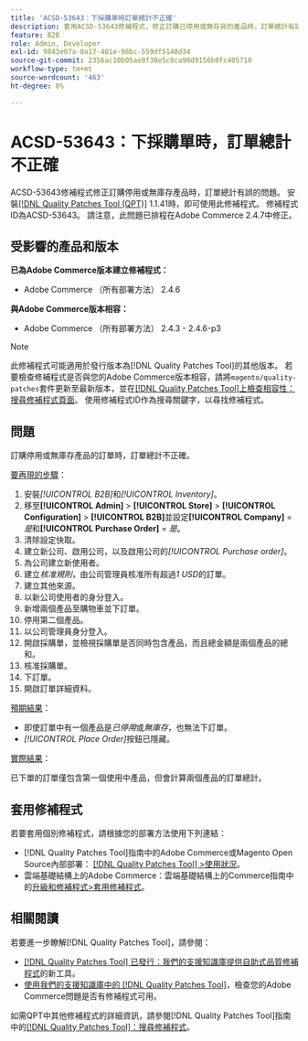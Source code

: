```yaml
---
title: 'ACSD-53643：下採購單時訂單總計不正確'
description: 套用ACSD-53643修補程式，修正訂購已停用或無存貨的產品時，訂單總計有誤的Adobe Commerce問題。
feature: B2B
role: Admin, Developer
exl-id: 9843e07a-8a17-401e-98bc-559df5148d34
source-git-commit: 2356ac10b05ae9f38e5c0ca90d9156b0fc405718
workflow-type: tm+mt
source-wordcount: '463'
ht-degree: 0%

---
```


# ACSD-53643：下採購單時，訂單總計不正確

ACSD-53643修補程式修正訂購停用或無庫存產品時，訂單總計有誤的問題。 安裝[[!DNL Quality Patches Tool (QPT)]](/help/announcements/adobe-commerce-announcements/magento-quality-patches-released-new-tool-to-self-serve-quality-patches.md) 1.1.41時，即可使用此修補程式。 修補程式ID為ACSD-53643。 請注意，此問題已排程在Adobe Commerce 2.4.7中修正。

## 受影響的產品和版本

**已為Adobe Commerce版本建立修補程式：**

* Adobe Commerce （所有部署方法） 2.4.6

**與Adobe Commerce版本相容：**

* Adobe Commerce （所有部署方法） 2.4.3 - 2.4.6-p3

>[!NOTE]
>
>此修補程式可能適用於發行版本為[!DNL Quality Patches Tool]的其他版本。 若要檢查修補程式是否與您的Adobe Commerce版本相容，請將`magento/quality-patches`套件更新至最新版本，並在[[!DNL Quality Patches Tool]上檢查相容性：搜尋修補程式頁面](https://experienceleague.adobe.com/tools/commerce-quality-patches/index.html)。 使用修補程式ID作為搜尋關鍵字，以尋找修補程式。

## 問題

訂購停用或無庫存產品的訂單時，訂單總計不正確。

<u>要再現的步驟</u>：

1. 安裝&#x200B;*[!UICONTROL B2B]*&#x200B;和&#x200B;*[!UICONTROL Inventory]*。
1. 移至&#x200B;**[!UICONTROL Admin]** > **[!UICONTROL Store]** > **[!UICONTROL Configuration]** > **[!UICONTROL B2B]**&#x200B;並設定&#x200B;**[!UICONTROL Company]** = *是*&#x200B;和&#x200B;**[!UICONTROL Purchase Order]** = *是*。
1. 清除設定快取。
1. 建立新公司、啟用公司，以及啟用公司的&#x200B;*[!UICONTROL Purchase order]*。
1. 為公司建立新使用者。
1. 建立&#x200B;*核准規則*，由公司管理員核准所有超過&#x200B;*1 USD*&#x200B;的訂單。
1. 建立其他來源。
1. 以新公司使用者的身分登入。
1. 新增兩個產品至購物車並下訂單。
1. 停用第二個產品。
1. 以公司管理員身分登入。
1. 開啟採購單，並檢視採購單是否同時包含產品，而且總金額是兩個產品的總和。
1. 核准採購單。
1. 下訂單。
1. 開啟訂單詳細資料。

<u>預期結果</u>：

* 即使訂單中有一個產品是&#x200B;*已停用*&#x200B;或&#x200B;*無庫存*，也無法下訂單。
* *[!UICONTROL Place Order]*&#x200B;按鈕已隱藏。

<u>實際結果</u>：

已下單的訂單僅包含第一個使用中產品，但會計算兩個產品的訂單總計。

## 套用修補程式

若要套用個別修補程式，請根據您的部署方法使用下列連結：

* [!DNL Quality Patches Tool]指南中的Adobe Commerce或Magento Open Source內部部署： [[!DNL Quality Patches Tool] >使用狀況](https://experienceleague.adobe.com/docs/commerce-operations/tools/quality-patches-tool/usage.html)。
* 雲端基礎結構上的Adobe Commerce：雲端基礎結構上的Commerce指南中的[升級和修補程式>套用修補程式](https://experienceleague.adobe.com/docs/commerce-cloud-service/user-guide/develop/upgrade/apply-patches.html)。

## 相關閱讀

若要進一步瞭解[!DNL Quality Patches Tool]，請參閱：

* [[!DNL Quality Patches Tool] 已發行：我們的支援知識庫提供自助式品質修補程式](/help/announcements/adobe-commerce-announcements/magento-quality-patches-released-new-tool-to-self-serve-quality-patches.md)的新工具。
* [使用我們的支援知識庫中的 [!DNL Quality Patches Tool]](/help/support-tools/patches-available-in-qpt-tool/check-patch-for-magento-issue-with-magento-quality-patches.md)，檢查您的Adobe Commerce問題是否有修補程式可用。

如需QPT中其他修補程式的詳細資訊，請參閱[!DNL Quality Patches Tool]指南中的[[!DNL Quality Patches Tool]：搜尋修補程式](https://experienceleague.adobe.com/tools/commerce-quality-patches/index.html)。
